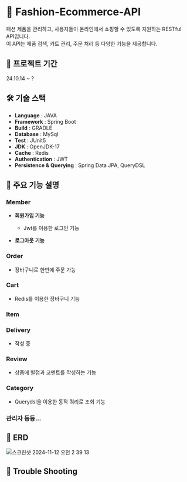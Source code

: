 # 👔 Fashion-Ecommerce-API
패션 제품을 관리하고, 사용자들이 온라인에서 쇼핑할 수 있도록 지원하는 RESTful API입니다.  
이 API는 제품 검색, 카트 관리, 주문 처리 등 다양한 기능을 제공합니다.

## 📆 프로젝트 기간
24.10.14 ~ ?

## 🛠️ 기술 스택
- **Language** : JAVA
- **Framework** : Spring Boot
- **Build** : GRADLE
- **Database** : MySql
- **Test** : JUnit5
- **JDK** : OpenJDK-17
- **Cache** : Redis
- **Authentication** : JWT
- **Persistence & Querying** : Spring Data JPA, QueryDSL

## 📢 주요 기능 설명

### Member
- **회원가입 기능**
  - Jwt를 이용한 로그인 기능
  
- **로그아웃 기능**

### Order
- 장바구니로 한번에 주문 가능

### Cart
- Redis를 이용한 장바구니 기능

### Item


### Delivery
- 작성 중

### Review
- 상품에 별점과 코멘트를 작성하는 기능

### Category
- Querydsl을 이용한 동적 쿼리로 조회 기능

### 관리자 등등...

## 🧾 ERD
![스크린샷 2024-11-12 오전 2 39 13](https://github.com/user-attachments/assets/f04f0957-0b7f-4417-a179-3df71341f9bd)

## 🚨 Trouble Shooting
